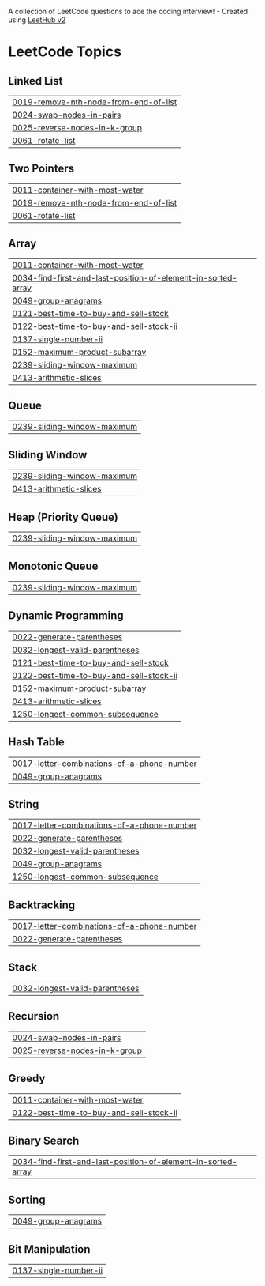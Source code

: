 A collection of LeetCode questions to ace the coding interview! - Created using [LeetHub v2](https://github.com/arunbhardwaj/LeetHub-2.0)
<!---LeetCode Topics Start-->
# LeetCode Topics
## Linked List
|  |
| ------- |
| [0019-remove-nth-node-from-end-of-list](https://github.com/velmurugan122004/leetcode/tree/master/0019-remove-nth-node-from-end-of-list) |
| [0024-swap-nodes-in-pairs](https://github.com/velmurugan122004/leetcode/tree/master/0024-swap-nodes-in-pairs) |
| [0025-reverse-nodes-in-k-group](https://github.com/velmurugan122004/leetcode/tree/master/0025-reverse-nodes-in-k-group) |
| [0061-rotate-list](https://github.com/velmurugan122004/leetcode/tree/master/0061-rotate-list) |
## Two Pointers
|  |
| ------- |
| [0011-container-with-most-water](https://github.com/velmurugan122004/leetcode/tree/master/0011-container-with-most-water) |
| [0019-remove-nth-node-from-end-of-list](https://github.com/velmurugan122004/leetcode/tree/master/0019-remove-nth-node-from-end-of-list) |
| [0061-rotate-list](https://github.com/velmurugan122004/leetcode/tree/master/0061-rotate-list) |
## Array
|  |
| ------- |
| [0011-container-with-most-water](https://github.com/velmurugan122004/leetcode/tree/master/0011-container-with-most-water) |
| [0034-find-first-and-last-position-of-element-in-sorted-array](https://github.com/velmurugan122004/leetcode/tree/master/0034-find-first-and-last-position-of-element-in-sorted-array) |
| [0049-group-anagrams](https://github.com/velmurugan122004/leetcode/tree/master/0049-group-anagrams) |
| [0121-best-time-to-buy-and-sell-stock](https://github.com/velmurugan122004/leetcode/tree/master/0121-best-time-to-buy-and-sell-stock) |
| [0122-best-time-to-buy-and-sell-stock-ii](https://github.com/velmurugan122004/leetcode/tree/master/0122-best-time-to-buy-and-sell-stock-ii) |
| [0137-single-number-ii](https://github.com/velmurugan122004/leetcode/tree/master/0137-single-number-ii) |
| [0152-maximum-product-subarray](https://github.com/velmurugan122004/leetcode/tree/master/0152-maximum-product-subarray) |
| [0239-sliding-window-maximum](https://github.com/velmurugan122004/leetcode/tree/master/0239-sliding-window-maximum) |
| [0413-arithmetic-slices](https://github.com/velmurugan122004/leetcode/tree/master/0413-arithmetic-slices) |
## Queue
|  |
| ------- |
| [0239-sliding-window-maximum](https://github.com/velmurugan122004/leetcode/tree/master/0239-sliding-window-maximum) |
## Sliding Window
|  |
| ------- |
| [0239-sliding-window-maximum](https://github.com/velmurugan122004/leetcode/tree/master/0239-sliding-window-maximum) |
| [0413-arithmetic-slices](https://github.com/velmurugan122004/leetcode/tree/master/0413-arithmetic-slices) |
## Heap (Priority Queue)
|  |
| ------- |
| [0239-sliding-window-maximum](https://github.com/velmurugan122004/leetcode/tree/master/0239-sliding-window-maximum) |
## Monotonic Queue
|  |
| ------- |
| [0239-sliding-window-maximum](https://github.com/velmurugan122004/leetcode/tree/master/0239-sliding-window-maximum) |
## Dynamic Programming
|  |
| ------- |
| [0022-generate-parentheses](https://github.com/velmurugan122004/leetcode/tree/master/0022-generate-parentheses) |
| [0032-longest-valid-parentheses](https://github.com/velmurugan122004/leetcode/tree/master/0032-longest-valid-parentheses) |
| [0121-best-time-to-buy-and-sell-stock](https://github.com/velmurugan122004/leetcode/tree/master/0121-best-time-to-buy-and-sell-stock) |
| [0122-best-time-to-buy-and-sell-stock-ii](https://github.com/velmurugan122004/leetcode/tree/master/0122-best-time-to-buy-and-sell-stock-ii) |
| [0152-maximum-product-subarray](https://github.com/velmurugan122004/leetcode/tree/master/0152-maximum-product-subarray) |
| [0413-arithmetic-slices](https://github.com/velmurugan122004/leetcode/tree/master/0413-arithmetic-slices) |
| [1250-longest-common-subsequence](https://github.com/velmurugan122004/leetcode/tree/master/1250-longest-common-subsequence) |
## Hash Table
|  |
| ------- |
| [0017-letter-combinations-of-a-phone-number](https://github.com/velmurugan122004/leetcode/tree/master/0017-letter-combinations-of-a-phone-number) |
| [0049-group-anagrams](https://github.com/velmurugan122004/leetcode/tree/master/0049-group-anagrams) |
## String
|  |
| ------- |
| [0017-letter-combinations-of-a-phone-number](https://github.com/velmurugan122004/leetcode/tree/master/0017-letter-combinations-of-a-phone-number) |
| [0022-generate-parentheses](https://github.com/velmurugan122004/leetcode/tree/master/0022-generate-parentheses) |
| [0032-longest-valid-parentheses](https://github.com/velmurugan122004/leetcode/tree/master/0032-longest-valid-parentheses) |
| [0049-group-anagrams](https://github.com/velmurugan122004/leetcode/tree/master/0049-group-anagrams) |
| [1250-longest-common-subsequence](https://github.com/velmurugan122004/leetcode/tree/master/1250-longest-common-subsequence) |
## Backtracking
|  |
| ------- |
| [0017-letter-combinations-of-a-phone-number](https://github.com/velmurugan122004/leetcode/tree/master/0017-letter-combinations-of-a-phone-number) |
| [0022-generate-parentheses](https://github.com/velmurugan122004/leetcode/tree/master/0022-generate-parentheses) |
## Stack
|  |
| ------- |
| [0032-longest-valid-parentheses](https://github.com/velmurugan122004/leetcode/tree/master/0032-longest-valid-parentheses) |
## Recursion
|  |
| ------- |
| [0024-swap-nodes-in-pairs](https://github.com/velmurugan122004/leetcode/tree/master/0024-swap-nodes-in-pairs) |
| [0025-reverse-nodes-in-k-group](https://github.com/velmurugan122004/leetcode/tree/master/0025-reverse-nodes-in-k-group) |
## Greedy
|  |
| ------- |
| [0011-container-with-most-water](https://github.com/velmurugan122004/leetcode/tree/master/0011-container-with-most-water) |
| [0122-best-time-to-buy-and-sell-stock-ii](https://github.com/velmurugan122004/leetcode/tree/master/0122-best-time-to-buy-and-sell-stock-ii) |
## Binary Search
|  |
| ------- |
| [0034-find-first-and-last-position-of-element-in-sorted-array](https://github.com/velmurugan122004/leetcode/tree/master/0034-find-first-and-last-position-of-element-in-sorted-array) |
## Sorting
|  |
| ------- |
| [0049-group-anagrams](https://github.com/velmurugan122004/leetcode/tree/master/0049-group-anagrams) |
## Bit Manipulation
|  |
| ------- |
| [0137-single-number-ii](https://github.com/velmurugan122004/leetcode/tree/master/0137-single-number-ii) |
<!---LeetCode Topics End-->